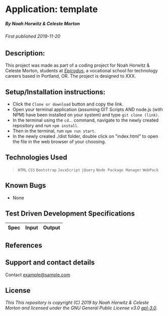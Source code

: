 # Application: **template**

##### By Noah Horwitz & Celeste Morton

###### _First published 2019-11-20_

## Description:
This project was made as part of a coding project for Noah Horwitz & Celeste Morton, students at _[Epicodus](http://www.epicodus.com)_, a vocational school for technology careers based in Portland, OR. The project is designed to XXX.

<!-- The fully deployed project is hosted on GH-Pages [HERE](https://nhhor.github.io/pandemic). -->

## Setup/Installation instructions:
* Click the `Clone or download` button and copy the link.
* Open your terminal application (assuming GIT Scripts AND node.js (with NPM) have been installed on your system) and type `git clone (link)`.
* In the terminal using the `cd`... command, navigate to the newly created repository and run `npm install`.
* Then in the terminal, run `npm run start`.
* In the newly created ./dist folder, double click on "index.html" to open the file in the web browser of your choosing.

## Technologies Used
> `HTML`
> `CSS`
> `Bootstrap`
> `JavaScript`
> `jQuery`
> `Node Package Manager`
> `WebPack`

## Known Bugs
* None

## Test Driven Development Specifications

|Spec|Input|Output|
|-|-|-|


## References


## Support and contact details
Contact [example@sample.com](mailto:example@sample.com)

## License
_This This repository is copyright (C) 2019 by Noah Horwitz & Celeste Morton and licensed under the GNU General Public License v3.0 [gpl-3.0](https://www.gnu.org/licenses/gpl-3.0.en.html)_.
